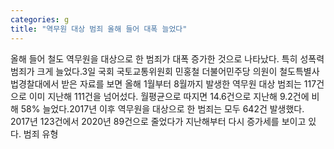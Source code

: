```yaml
---
categories: g
title: "역무원 대상 범죄 올해 들어 대폭 늘었다"
---
```

올해 들어 철도 역무원을 대상으로 한 범죄가 대폭 증가한 것으로 나타났다. 특히 성폭력 범죄가 크게 늘었다.3일 국회 국토교통위원회 민홍철 더불어민주당 의원이 철도특별사법경찰대에서 받은 자료를 보면 올해 1월부터 8월까지 발생한 역무원 대상 범죄는 117건으로 이미 지난해 111건을 넘어섰다. 월평균으로 따지면 14.6건으로 지난해 9.2건에 비해 58% 늘었다.2017년 이후 역무원을 대상으로 한 범죄는 모두 642건 발생했다. 2017년 123건에서 2020년 89건으로 줄었다가 지난해부터 다시 증가세를 보이고 있다. 범죄 유형